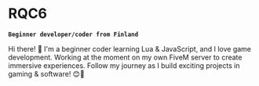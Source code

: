 # RQC6

**`Beginner developer/coder from Finland`**

Hi there! 👋 I'm a beginner coder learning Lua & JavaScript, and I love game development. Working at the moment on my own FiveM server to create immersive experiences. Follow my journey as I build exciting projects in gaming & software! 😊🚀

<p align="left"
src="https://cdn.discordapp.com/attachments/1129879875461857354/1135577514077589584/lua.png"
